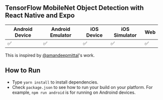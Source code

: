## TensorFlow MobileNet Object Detection with React Native and Expo


| Android Device | Android Emulator | iOS Device  | iOS Simulator |  Web |
|----------------|------------------|-------------|---------------|------|
|       ✅	      |       ✅	        |     ✅	    |      ✅	     |  ✅  |



This is inspired by [@amandeepmittal](https://github.com/amandeepmittal/mobilenet-tfjs-expo)'s work.


## How to Run

- Type `yarn install` to install dependencies.
- Check `package.json` to see how to run your build on your platform. For example, `npm run android` is for running on Androind devices.

